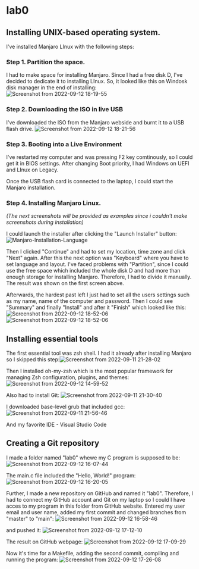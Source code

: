 # lab0

## Installing UNIX-based operating system.
I've installed Manjaro LInux with the following steps:

### Step 1. Partition the space.
I had to make space for installing Manjaro. Since I had a free disk D, I've decided to dedicate it to installing LInux.
So, it looked like this on Windosk disk manager in the end of installing:
![Screenshot from 2022-09-12 18-19-55](https://user-images.githubusercontent.com/113358365/189692384-cf6ed65e-2895-462d-8462-c1705830747b.png)

### Step 2. Downloading the ISO in live USB
I've downloaded the ISO from the Manjaro webside and burnt it to a USB flash drive. 
![Screenshot from 2022-09-12 18-21-56](https://user-images.githubusercontent.com/113358365/189693599-0f40db56-550a-46de-bdb2-97c2d0d8a855.png)

###  Step 3. Booting into a Live Environment
I've restarted my computer and was pressing F2 key comtinously, so I could get it in BIOS settings. After changing Boot priority, I had Windows on UEFI and LInux on Legacy.

Once the USB flash card is connected to the laptop, I could start the Manjaro installation.

### Step 4. Installing Manjaro Linux.
*(The next screenshots will be provided as examples since i couldn't make screenshots during installation)*

I could launch the installer after clicking the "Launch Installer" button:
![Manjaro-Installation-Language](https://user-images.githubusercontent.com/113358365/189696996-2be33f4c-ee97-4beb-8bda-4bb9216df4a0.png)

Then I clicked "Continue" and had to set my location, time zone and click "Next" again. After this the next option was "Keyboard" where you have to set language and layout.
I've faced problems with "Partition", since I could use the free space which included the whole disk D and had more than enough storage for installing Manjaro. Therefore, I had to divide it manually. The result was shown on the first screen above.

Afterwards, the hardest past left I just had to set all the users settings such as my name, name of the computer and password. Then I could see "Summary" and finally "Install" and after it "Finish" which looked like this:
![Screenshot from 2022-09-12 18-52-06](https://user-images.githubusercontent.com/113358365/189699642-d3bd7116-44f4-45c0-b4ff-c1ed7bebaa02.png)
![Screenshot from 2022-09-12 18-52-06](https://user-images.githubusercontent.com/113358365/189699660-b936e6fd-72d3-4762-b609-a8ca0378c8c3.png)



## Installing essential tools
The first essential tool was zsh shell. I had it already after installing Manjaro so I skipped this step:![Screenshot from 2022-09-11 21-28-02](https://user-images.githubusercontent.com/113358365/189700030-ea8309ec-0c6a-4250-9170-221a7dbe03b6.png)

Then I installed oh-my-zsh which is the most popular framework for managing Zsh configuration, plugins, and themes:
![Screenshot from 2022-09-12 14-59-52](https://user-images.githubusercontent.com/113358365/189700685-be76574a-a8b5-48db-a0d4-4efffc4b93a1.png)

Also had to install Git:
![Screenshot from 2022-09-11 21-30-40](https://user-images.githubusercontent.com/113358365/189700854-27c71afa-9b3e-477e-a011-ccef41e01ea1.png)

I downloaded base-level grub that included gcc:
![Screenshot from 2022-09-11 21-56-46](https://user-images.githubusercontent.com/113358365/189701181-9781a8a4-d413-4116-a13f-666874e49fe7.png)

And my favorite IDE - Visual Studio Code

## Creating a Git repository
I made a folder named "lab0" whewe my C program is supposed to be:
![Screenshot from 2022-09-12 16-07-44](https://user-images.githubusercontent.com/113358365/189703641-f0410605-275d-483f-a263-2d3b7a0ea162.png)

The main.c file included the "Hello, World!" program:
![Screenshot from 2022-09-12 16-20-05](https://user-images.githubusercontent.com/113358365/189703839-f570af9a-bb2b-4277-9f1e-eb008f34fb54.png)

Further, I made a new repository on GitHub and named it "lab0". Therefore, I had to connect my GitHub account and Git on my laptop so I could I have acces to my program in this folder from GitHub website. Entered my user email and user name, added my first commit and changed branches from "master" to "main":
![Screenshot from 2022-09-12 16-58-46](https://user-images.githubusercontent.com/113358365/189706702-a8012b7c-8e42-4f89-b541-02f4feb7d208.png)

and pushed it:
![Screenshot from 2022-09-12 17-12-10](https://user-images.githubusercontent.com/113358365/189708771-7132ce9c-74e5-48e2-8bb2-da3cfdc2c0a8.png)

The result on GitHub webpage:
![Screenshot from 2022-09-12 17-09-29](https://user-images.githubusercontent.com/113358365/189707229-4998034a-0cb6-45fe-ac6f-4bfcb553a536.png)

Now it's time for a Makefile, adding the second commit, compiling and running the program:
![Screenshot from 2022-09-12 17-26-08](https://user-images.githubusercontent.com/113358365/189709172-5fe20646-72c0-4b0e-8e9b-7d29430748fc.png)
